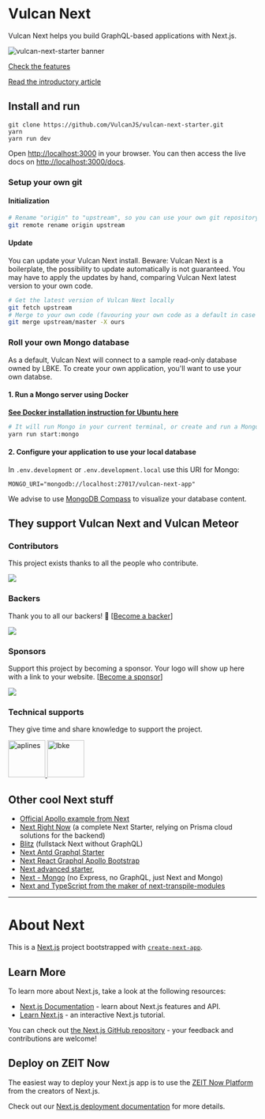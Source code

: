 # Vulcan Next

Vulcan Next helps you build GraphQL-based applications with Next.js.

![vulcan-next-starter banner](https://raw.githubusercontent.com/VulcanJS/vulcan-next-starter/devel/public/img/vn-logo-full-1280-640.png)

[Check the features](https://github.com/VulcanJS/vulcan-next-starter/tree/devel/src/content/docs/features.md)

[Read the introductory article](https://www.freecodecamp.org/news/how-to-replace-meteor-by-next-introducing-vulcan-next-starter/)

## Install and run

```
git clone https://github.com/VulcanJS/vulcan-next-starter.git
yarn
yarn run dev
```

Open [http://localhost:3000](http://localhost:3000) in your browser.
You can then access the live docs on [http://localhost:3000/docs](http://localhost:3000/docs).

### Setup your own git

#### Initialization
```sh
# Rename "origin" to "upstream", so you can use your own git repository as the main origin and VN official repo as "upstream"
git remote rename origin upstream
```

#### Update

You can update your Vulcan Next install. Beware: Vulcan Next is a boilerplate, the possibility to update automatically is not guaranteed. You may
have to apply the updates by hand, comparing Vulcan Next latest version to your own code.

```sh
# Get the latest version of Vulcan Next locally
git fetch upstream
# Merge to your own code (favouring your own code as a default in case of conflict)
git merge upstream/master -X ours
```

### Roll your own Mongo database

As a default, Vulcan Next will connect to a sample read-only database owned by LBKE.
To create your own application, you'll want to use your own databse.

#### 1. Run a Mongo server using Docker

[**See Docker installation instruction for Ubuntu here**](https://docs.docker.com/engine/install/ubuntu/)

```sh
# It will run Mongo in your current terminal, or create and run a Mongo image if it's the first time your run the command
yarn run start:mongo
```

#### 2. Configure your application to use your local database

In `.env.development` or `.env.development.local` use this URI for Mongo:

```
MONGO_URI="mongodb://localhost:27017/vulcan-next-app"
```

We advise to use [MongoDB Compass](https://www.mongodb.com/try/download/compass) to visualize your database content.

## They support Vulcan Next and Vulcan Meteor

### Contributors

This project exists thanks to all the people who contribute.

<a href="https://github.com/VulcanJS/vulcan-next-starter/graphs/contributors"><img src="https://opencollective.com/vulcan/contributors.svg?width=890&button=false" /></a>

### Backers

Thank you to all our backers! 🙏 [[Become a backer](https://opencollective.com/vulcan#contribute)]

<a href="https://opencollective.com/vulcan#contributors" target="_blank"><img src="https://opencollective.com/vulcan/backers.svg?width=890"/></a>

### Sponsors

Support this project by becoming a sponsor. Your logo will show up here with a link to your website. [[Become a sponsor](https://opencollective.com/vulcan#contribute)]

<a href="https://opencollective.com/vulcan#contributors" target="_blank"><img src="https://opencollective.com/vulcan/sponsors.svg?width=890"/></a>

### Technical supports

They give time and share knowledge to support the project.

<a href="https://aplines.com" target="_blank" rel="noopener noreferrer">
<img src="https://aplines.com/wp-content/uploads/2020/06/logo-1.png" alt="aplines" height="75"/>
</a>
<a href="https://www.lbke.fr" target="_blank" rel="noopener noreferrer">
<img src="https://www.lbke.fr/img/logo-md.png" height="75" alt="lbke" />
</a>

## Other cool Next stuff

- [Official Apollo example from Next](https://github.com/zeit/next.js/tree/canary/examples/with-apollo)
- [Next Right Now](https://github.com/UnlyEd/next-right-now) (a complete Next Starter, relying on Prisma cloud solutions for the backend)
- [Blitz](https://blitzjs.com/) (fullstack Next without GraphQL)
- [Next Antd Graphql Starter](https://github.com/clement-faure/next-antd-graphql-starter)
- [Next React Graphql Apollo Bootstrap](https://github.com/Sebastp/Next-react-graphql-apollo_Boostrap)
- [Next advanced starter](https://github.com/borisowsky/next-advanced-starter),
- [Next - Mongo](https://github.com/hoangvvo/nextjs-mongodb-app) (no Express, no GraphQL, just Next and Mongo)
- [Next and TypeScript from the maker of next-transpile-modules](https://github.com/martpie/monorepo-typescript-next-the-sane-way)

---

# About Next

This is a [Next.js](https://nextjs.org/) project bootstrapped with [`create-next-app`](https://github.com/zeit/next.js/tree/canary/packages/create-next-app).

## Learn More

To learn more about Next.js, take a look at the following resources:

- [Next.js Documentation](https://nextjs.org/docs) - learn about Next.js features and API.
- [Learn Next.js](https://nextjs.org/learn) - an interactive Next.js tutorial.

You can check out [the Next.js GitHub repository](https://github.com/zeit/next.js/) - your feedback and contributions are welcome!

## Deploy on ZEIT Now

The easiest way to deploy your Next.js app is to use the [ZEIT Now Platform](https://zeit.co/) from the creators of Next.js.

Check out our [Next.js deployment documentation](https://nextjs.org/docs/deployment) for more details.
